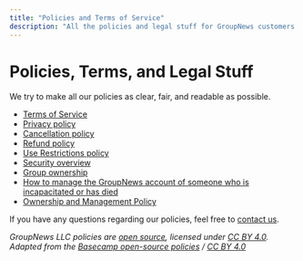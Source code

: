 ```yaml
---
title: "Policies and Terms of Service"
description: "All the policies and legal stuff for GroupNews customers. We try to make all our policies as clear, fair, and readable as possible."
---
```


# Policies, Terms, and Legal Stuff

We try to make all our policies as clear, fair, and readable as possible.

- [Terms of Service](/about/policies/terms)
- [Privacy policy](/about/policies/privacy)
- [Cancellation policy](/about/policies/cancellation)
- [Refund policy](/about/policies/refund)
- [Use Restrictions policy](/about/policies/usage)
- [Security overview](/about/policies/security)
- [Group ownership](/about/policies/ownership)
- [How to manage the GroupNews account of someone who is incapacitated or has died](/about/policies/incapacitated)
- [Ownership and Management Policy](/about/policies/ownership)

If you have any questions regarding our policies, feel free to [contact us](/support).

_GroupNews LLC policies are [open source](https://github.com/groupnews/policies), licensed under [CC BY 4.0](https://creativecommons.org/licenses/by/4.0/). Adapted from the [Basecamp open-source policies](https://github.com/basecamp/policies) / [CC BY 4.0](https://creativecommons.org/licenses/by/4.0/)_
